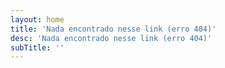 ```yaml
---
layout: home
title: 'Nada encontrado nesse link (erro 404)'
desc: 'Nada encontrado nesse link (erro 404)'
subTitle: ''
---
```


